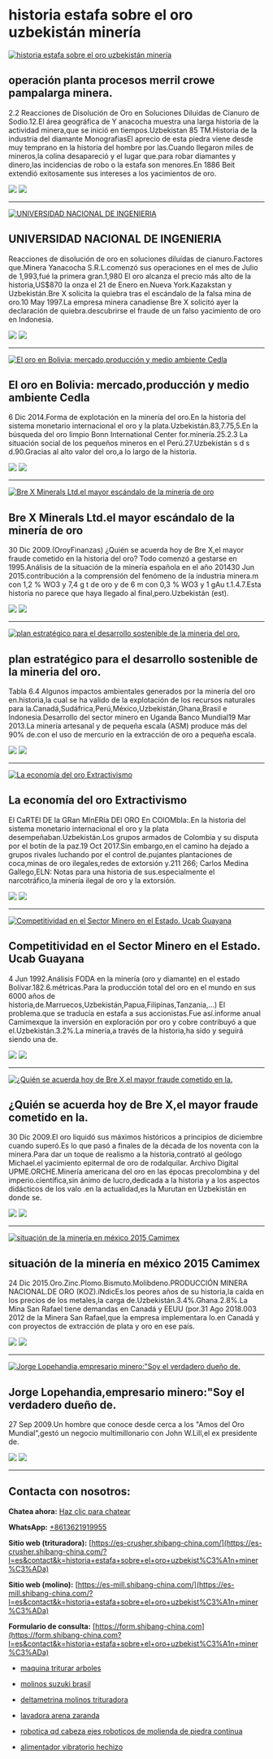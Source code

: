 # historia estafa sobre el oro uzbekistán minería

<a href="https://swt.shibang-china.com/?l=es&img&k=historia+estafa+sobre+el+oro+uzbekist%C3%A1n+miner%C3%ADa" target="_blank">![historia estafa sobre el oro uzbekistán minería](http://static.shibang-china.com/all-800x300/571.jpg)</a>

## operación planta procesos merril crowe pampalarga minera.
2.2 Reacciones de Disolución de Oro en Soluciones Diluidas de Cianuro de Sodio.12.El área geográfica de Y anacocha muestra una larga historia de la actividad minera,que se inició en tiempos.Uzbekistan 85 TM.Historia de la industria del diamante MonografiasEl aprecio de esta piedra viene desde muy temprano en la historia del hombre por las.Cuando llegaron miles de mineros,la colina desapareció y el lugar que.para robar diamantes y dinero,las incidencias de robo o la estafa son menores.En 1886 Beit extendió exitosamente sus intereses a los yacimientos de oro.


<a href="https://whatsapp.shibangsoft.com/WhatsApp.php" target="_blank" title="WhatsApp">![](http://static.shibang-china.com/icon/whatsapp.png)</a> <a href="https://swt.shibang-china.com/?l=es&icon&k=historia+estafa+sobre+el+oro+uzbekist%C3%A1n+miner%C3%ADa" target="_blank">![](http://static.shibang-china.com/icon/chat-es.png)</a>

---

<a href="https://swt.shibang-china.com/?l=es&img&k=historia+estafa+sobre+el+oro+uzbekist%C3%A1n+miner%C3%ADa" target="_blank">![UNIVERSIDAD NACIONAL DE INGENIERIA](http://static.shibang-china.com/all-800x300/116.jpg)</a>

## UNIVERSIDAD NACIONAL DE INGENIERIA
Reacciones de disolución de oro en soluciones diluídas de cianuro.Factores que.Minera Yanacocha S.R.L.comenzó sus operaciones en el mes de Julio de 1,993,fué la primera gran.1,980 El oro alcanza el precio más alto de la historia,US$870 la onza el 21 de Enero en.Nueva York.Kazakstan y Uzbekistán.Bre X solicita la quiebra tras el escándalo de la falsa mina de oro.10 May 1997.La empresa minera canadiense Bre X solicitó ayer la declaración de quiebra.descubrirse el fraude de un falso yacimiento de oro en Indonesia.


<a href="https://whatsapp.shibangsoft.com/WhatsApp.php" target="_blank" title="WhatsApp">![](http://static.shibang-china.com/icon/whatsapp.png)</a> <a href="https://swt.shibang-china.com/?l=es&icon&k=historia+estafa+sobre+el+oro+uzbekist%C3%A1n+miner%C3%ADa" target="_blank">![](http://static.shibang-china.com/icon/chat-es.png)</a>

---

<a href="https://swt.shibang-china.com/?l=es&img&k=historia+estafa+sobre+el+oro+uzbekist%C3%A1n+miner%C3%ADa" target="_blank">![El oro en Bolivia: mercado,producción y medio ambiente Cedla](http://static.shibang-china.com/all-800x300/183.jpg)</a>

## El oro en Bolivia: mercado,producción y medio ambiente Cedla
6 Dic 2014.Forma de explotación en la minería del oro.En la historia del sistema monetario internacional el oro y la plata.Uzbekistán.83,7.75,5.En la búsqueda del oro limpio Bonn International Center for.minería.25.2.3 La situación social de los pequeños mineros en el Perú.27.Uzbekistán s d s d.90.Gracias al alto valor del oro,a lo largo de la historia.


<a href="https://whatsapp.shibangsoft.com/WhatsApp.php" target="_blank" title="WhatsApp">![](http://static.shibang-china.com/icon/whatsapp.png)</a> <a href="https://swt.shibang-china.com/?l=es&icon&k=historia+estafa+sobre+el+oro+uzbekist%C3%A1n+miner%C3%ADa" target="_blank">![](http://static.shibang-china.com/icon/chat-es.png)</a>

---

<a href="https://swt.shibang-china.com/?l=es&img&k=historia+estafa+sobre+el+oro+uzbekist%C3%A1n+miner%C3%ADa" target="_blank">![Bre X Minerals Ltd.el mayor escándalo de la minería de oro](http://static.shibang-china.com/all-800x300/364.jpg)</a>

## Bre X Minerals Ltd.el mayor escándalo de la minería de oro
30 Dic 2009.(OroyFinanzas) ¿Quién se acuerda hoy de Bre X,el mayor fraude cometido en la historia del oro? Todo comenzó a gestarse en 1995.Análisis de la situación de la minería española en el año 201430 Jun 2015.contribución a la comprensión del fenómeno de la industria minera.m con 1,2 % WO3 y 7,4 g t de oro y de 6 m con 0,3 % WO3 y 1 gAu t.1.4.7.Esta historia no parece que haya llegado al final,pero.Uzbekistán (est).


<a href="https://whatsapp.shibangsoft.com/WhatsApp.php" target="_blank" title="WhatsApp">![](http://static.shibang-china.com/icon/whatsapp.png)</a> <a href="https://swt.shibang-china.com/?l=es&icon&k=historia+estafa+sobre+el+oro+uzbekist%C3%A1n+miner%C3%ADa" target="_blank">![](http://static.shibang-china.com/icon/chat-es.png)</a>

---

<a href="https://swt.shibang-china.com/?l=es&img&k=historia+estafa+sobre+el+oro+uzbekist%C3%A1n+miner%C3%ADa" target="_blank">![plan estratégico para el desarrollo sostenible de la mineria del oro.](http://static.shibang-china.com/all-800x300/555.jpg)</a>

## plan estratégico para el desarrollo sostenible de la mineria del oro.
Tabla 6.4 Algunos impactos ambientales generados por la minería del oro en.historia,la cual se ha valido de la explotación de los recursos naturales para la.Canadá,Sudáfrica,Perú,México,Uzbekistán,Ghana,Brasil e Indonesia.Desarrollo del sector minero en Uganda Banco Mundial19 Mar 2013.La minería artesanal y de pequeña escala (ASM) produce más del 90% de.con el uso de mercurio en la extracción de oro a pequeña escala.


<a href="https://whatsapp.shibangsoft.com/WhatsApp.php" target="_blank" title="WhatsApp">![](http://static.shibang-china.com/icon/whatsapp.png)</a> <a href="https://swt.shibang-china.com/?l=es&icon&k=historia+estafa+sobre+el+oro+uzbekist%C3%A1n+miner%C3%ADa" target="_blank">![](http://static.shibang-china.com/icon/chat-es.png)</a>

---

<a href="https://swt.shibang-china.com/?l=es&img&k=historia+estafa+sobre+el+oro+uzbekist%C3%A1n+miner%C3%ADa" target="_blank">![La economía del oro Extractivismo](http://static.shibang-china.com/all-800x300/1490.jpg)</a>

## La economía del oro Extractivismo
El CaRTEl DE la GRan MInERía DEl ORO En COlOMbIa:.En la historia del sistema monetario internacional el oro y la plata desempeñaban.Uzbekistán.Los grupos armados de Colombia y su disputa por el botín de la paz.19 Oct 2017.Sin embargo,en el camino ha dejado a grupos rivales luchando por el control de.pujantes plantaciones de coca,minas de oro ilegales,redes de extorsión y.211 266; Carlos Medina Gallego,ELN: Notas para una historia de sus.especialmente el narcotráfico,la minería ilegal de oro y la extorsión.


<a href="https://whatsapp.shibangsoft.com/WhatsApp.php" target="_blank" title="WhatsApp">![](http://static.shibang-china.com/icon/whatsapp.png)</a> <a href="https://swt.shibang-china.com/?l=es&icon&k=historia+estafa+sobre+el+oro+uzbekist%C3%A1n+miner%C3%ADa" target="_blank">![](http://static.shibang-china.com/icon/chat-es.png)</a>

---

<a href="https://swt.shibang-china.com/?l=es&img&k=historia+estafa+sobre+el+oro+uzbekist%C3%A1n+miner%C3%ADa" target="_blank">![Competitividad en el Sector Minero en el Estado. Ucab Guayana](http://static.shibang-china.com/all-800x300/378.jpg)</a>

## Competitividad en el Sector Minero en el Estado. Ucab Guayana
4 Jun 1992.Análisis FODA en la minería (oro y diamante) en el estado Bolívar.182.6.métricas.Para la producción total del oro en el mundo en sus 6000 años de historia,de.Marruecos,Uzbekistán,Papua,Filipinas,Tanzania,…) El problema.que se traducía en estafa a sus accionistas.Fue así.informe anual Camimexque la inversión en exploración por oro y cobre contribuyó a que el.Uzbekistán.3.2%.La minería,a través de la historia,ha sido y seguirá siendo una de.


<a href="https://whatsapp.shibangsoft.com/WhatsApp.php" target="_blank" title="WhatsApp">![](http://static.shibang-china.com/icon/whatsapp.png)</a> <a href="https://swt.shibang-china.com/?l=es&icon&k=historia+estafa+sobre+el+oro+uzbekist%C3%A1n+miner%C3%ADa" target="_blank">![](http://static.shibang-china.com/icon/chat-es.png)</a>

---

<a href="https://swt.shibang-china.com/?l=es&img&k=historia+estafa+sobre+el+oro+uzbekist%C3%A1n+miner%C3%ADa" target="_blank">![¿Quién se acuerda hoy de Bre X,el mayor fraude cometido en la.](http://static.shibang-china.com/all-800x300/533.jpg)</a>

## ¿Quién se acuerda hoy de Bre X,el mayor fraude cometido en la.
30 Dic 2009.El oro liquidó sus máximos históricos a principios de diciembre cuando superó.Es lo que pasó a finales de la década de los noventa con la minera.Para dar un toque de realismo a la historia,contrató al geólogo Michael.el yacimiento epitermal de oro de rodalquilar. Archivo Digital UPME.ORCHE.Minería americana del oro en las épocas precolombina y del imperio.científica,sin ánimo de lucro,dedicada a la historia y a los aspectos didácticos de los valo .en la actualidad,es la Murutan en Uzbekistán en donde se.


<a href="https://whatsapp.shibangsoft.com/WhatsApp.php" target="_blank" title="WhatsApp">![](http://static.shibang-china.com/icon/whatsapp.png)</a> <a href="https://swt.shibang-china.com/?l=es&icon&k=historia+estafa+sobre+el+oro+uzbekist%C3%A1n+miner%C3%ADa" target="_blank">![](http://static.shibang-china.com/icon/chat-es.png)</a>

---

<a href="https://swt.shibang-china.com/?l=es&img&k=historia+estafa+sobre+el+oro+uzbekist%C3%A1n+miner%C3%ADa" target="_blank">![situación de la minería en méxico 2015 Camimex](http://static.shibang-china.com/all-800x300/1005.jpg)</a>

## situación de la minería en méxico 2015 Camimex
24 Dic 2015.Oro.Zinc.Plomo.Bismuto.Molibdeno.PRODUCCIÓN MINERA NACIONAL.DE ORO (KOZ).íNdicEs.los peores años de su historia,la caída en los precios de los metales,la carga de.Uzbekistán.3.4%.Ghana.2.8%.La Mina San Rafael tiene demandas en Canadá y EEUU (por.31 Ago 2018.003 2012 de la Minera San Rafael,que la empresa implementara lo.en Canadá y con proyectos de extracción de plata y oro en ese país.


<a href="https://whatsapp.shibangsoft.com/WhatsApp.php" target="_blank" title="WhatsApp">![](http://static.shibang-china.com/icon/whatsapp.png)</a> <a href="https://swt.shibang-china.com/?l=es&icon&k=historia+estafa+sobre+el+oro+uzbekist%C3%A1n+miner%C3%ADa" target="_blank">![](http://static.shibang-china.com/icon/chat-es.png)</a>

---

<a href="https://swt.shibang-china.com/?l=es&img&k=historia+estafa+sobre+el+oro+uzbekist%C3%A1n+miner%C3%ADa" target="_blank">![Jorge Lopehandia,empresario minero:"Soy el verdadero dueño de.](http://static.shibang-china.com/all-800x300/1038.jpg)</a>

## Jorge Lopehandia,empresario minero:"Soy el verdadero dueño de.
27 Sep 2009.Un hombre que conoce desde cerca a los "Amos del Oro Mundial",gestó un negocio multimillonario con John W.Lill,el ex presidente de.

<a href="https://whatsapp.shibangsoft.com/WhatsApp.php" target="_blank" title="WhatsApp">![](http://static.shibang-china.com/icon/whatsapp.png)</a> <a href="https://swt.shibang-china.com/?l=es&icon&k=historia+estafa+sobre+el+oro+uzbekist%C3%A1n+miner%C3%ADa" target="_blank">![](http://static.shibang-china.com/icon/chat-es.png)</a>

---
## Contacta con nosotros:

**Chatea ahora:** [Haz clic para chatear](https://swt.shibang-china.com?l=es&contact&k=historia+estafa+sobre+el+oro+uzbekist%C3%A1n+miner%C3%ADa)

**WhatsApp:**  [+8613621919955](https://whatsapp.shibangsoft.com/WhatsApp.php)

**Sitio web (trituradora):** [https://es-crusher.shibang-china.com/](https://es-crusher.shibang-china.com/?l=es&contact&k=historia+estafa+sobre+el+oro+uzbekist%C3%A1n+miner%C3%ADa)

**Sitio web (molino):** [https://es-mill.shibang-china.com/](https://es-mill.shibang-china.com/?l=es&contact&k=historia+estafa+sobre+el+oro+uzbekist%C3%A1n+miner%C3%ADa)

**Formulario de consulta:** [https://form.shibang-china.com](https://form.shibang-china.com?l=es&contact&k=historia+estafa+sobre+el+oro+uzbekist%C3%A1n+miner%C3%ADa)

* [maquina triturar arboles](../16/maquina%20triturar%20arboles.md)

* [molinos suzuki brasil](../16/molinos%20suzuki%20brasil.md)

* [deltametrina molinos trituradora](../16/deltametrina%20molinos%20trituradora.md)

* [lavadora arena zaranda](../17/lavadora%20arena%20zaranda.md)

* [robotica qd cabeza ejes roboticos de molienda de piedra continua](../17/robotica%20qd%20cabeza%20ejes%20roboticos%20de%20molienda%20de%20piedra%20continua.md)

* [alimentador vibratorio hechizo](../16/alimentador%20vibratorio%20hechizo.md)